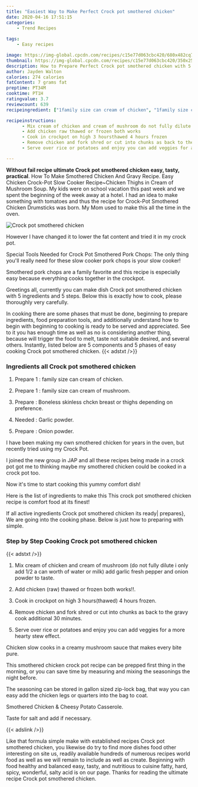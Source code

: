 ```yaml
---
title: "Easiest Way to Make Perfect Crock pot smothered chicken"
date: 2020-04-16 17:51:15
categories:
    - Trend Recipes
    
tags:
    - Easy recipes

image: https://img-global.cpcdn.com/recipes/c15e77d063cbc420/680x482cq70/crock-pot-smothered-chicken-recipe-main-photo.jpg
thumbnail: https://img-global.cpcdn.com/recipes/c15e77d063cbc420/350x250cq70/crock-pot-smothered-chicken-recipe-main-photo.jpg
description: How to Prepare Perfect Crock pot smothered chicken with 5 ingredients and 5 stages of easy cooking.
author: Jayden Walton
calories: 274 calories
fatContent: 7 grams fat
preptime: PT34M
cooktime: PT1H
ratingvalue: 3.7
reviewcount: 639
recipeingredient: ["1family size can cream of chicken", "1family size can cream of mushroom", "Boneless skinless chckn breast or thighs depending on preference", "Garlic powder", "Onion powder"]

recipeinstructions: 
      - Mix cream of chicken and cream of mushroom do not fully dilute i only add 12 a can worth of water or milk add garlic fresh pepper and onion powder to taste 
      - Add chicken raw thawed or frozen both works 
      - Cook in crockpot on high 3 hoursthawed 4 hours frozen 
      - Remove chicken and fork shred or cut into chunks as back to the gravy cook additional 30 minutes 
      - Serve over rice or potatoes and enjoy you can add veggies for a more hearty stew effect

---
```




**Without fail recipe ultimate Crock pot smothered chicken easy, tasty, practical**. How To Make Smothered Chicken And Gravy Recipe. Easy Chicken Crock-Pot Slow Cooker Recipe~Chicken Thighs in Cream of Mushroom Soup. My kids were on school vacation this past week and we spent the beginning of the week away at a hotel. I had an idea to make something with tomatoes and thus the recipe for Crock-Pot Smothered Chicken Drumsticks was born. My Mom used to make this all the time in the oven.


![Crock pot smothered chicken](https://img-global.cpcdn.com/recipes/c15e77d063cbc420/680x482cq70/crock-pot-smothered-chicken-recipe-main-photo.jpg "Crock pot smothered chicken")



However I have changed it to lower the fat content and tried it in my crock pot.

Special Tools Needed for Crock Pot Smothered Pork Chops: The only thing you&#39;ll really need for these slow cooker pork chops is your slow cooker!

Smothered pork chops are a family favorite and this recipe is especially easy because everything cooks together in the crockpot.


Greetings all, currently you can make dish Crock pot smothered chicken with 5 ingredients and 5 steps. Below this is exactly how to cook, please thoroughly very carefully.

In cooking there are some phases that must be done, beginning to prepare ingredients, food preparation tools, and additionally understand how to begin with beginning to cooking is ready to be served and appreciated. See to it you has enough time as well as no is considering another thing, because will trigger the food to melt, taste not suitable desired, and several others. Instantly, listed below are 5 components and 5 phases of easy cooking Crock pot smothered chicken.
{{< adstxt />}}

### Ingredients all Crock pot smothered chicken


1. Prepare 1 : family size can cream of chicken.

1. Prepare 1 : family size can cream of mushroom.

1. Prepare  : Boneless skinless chckn breast or thighs depending on preference.

1. Needed  : Garlic powder.

1. Prepare  : Onion powder.


I have been making my own smothered chicken for years in the oven, but recently tried using my Crock Pot.

I joined the new group in JAP and all these recipes being made in a crock pot got me to thinking maybe my smothered chicken could be cooked in a crock pot too.

Now it&#39;s time to start cooking this yummy comfort dish!

Here is the list of ingredients to make this This crock pot smothered chicken recipe is comfort food at its finest!


If all active ingredients Crock pot smothered chicken its ready| prepares}, We are going into the cooking phase. Below is just how to preparing with simple.

### Step by Step Cooking Crock pot smothered chicken

{{< adstxt />}}


1. Mix cream of chicken and cream of mushroom (do not fully dilute i only add 1/2 a can worth of water or milk) add garlic fresh pepper and onion powder to taste.



1. Add chicken (raw) thawed or frozen both works!!.



1. Cook in crockpot on high 3 hours(thawed) 4 hours frozen.



1. Remove chicken and fork shred or cut into chunks as back to the gravy cook additional 30 minutes.



1. Serve over rice or potatoes and enjoy you can add veggies for a more hearty stew effect.




Chicken slow cooks in a creamy mushroom sauce that makes every bite pure.

This smothered chicken crock pot recipe can be prepped first thing in the morning, or you can save time by measuring and mixing the seasonings the night before.

The seasoning can be stored in gallon sized zip-lock bag, that way you can easy add the chicken legs or quarters into the bag to coat.

Smothered Chicken &amp; Cheesy Potato Casserole.

Taste for salt and add if necessary.


{{< adslink />}}

Like that formula simple make with established recipes Crock pot smothered chicken, you likewise do try to find more dishes food other interesting on site us, readily available hundreds of numerous recipes world food as well as we will remain to include as well as create. Beginning with food healthy and balanced easy, tasty, and nutritious to cuisine fatty, hard, spicy, wonderful, salty acid is on our page. Thanks for reading the ultimate recipe Crock pot smothered chicken.
